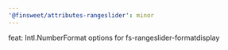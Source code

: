 ```yaml
---
'@finsweet/attributes-rangeslider': minor
---
```


feat: Intl.NumberFormat options for fs-rangeslider-formatdisplay
